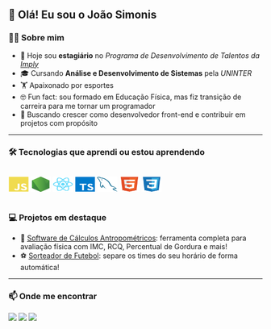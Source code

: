 ## 👋 Olá! Eu sou o João Simonis

### 🙋‍♂️ Sobre mim
- 🚀 Hoje sou **estagiário** no *Programa de Desenvolvimento de Talentos da [Imply](https://imply.com/pt/)*
- 🎓 Cursando **Análise e Desenvolvimento de Sistemas** pela *UNINTER*
- 🏋️ Apaixonado por esportes
- 🤓 Fun fact: sou formado em Educação Física, mas fiz transição de carreira para me tornar um programador
- 🎯 Buscando crescer como desenvolvedor front-end e contribuir em projetos com propósito

---

### 🛠️ Tecnologias que aprendi ou estou aprendendo
<div style="display: inline_block"><br>
  <img align="center" alt="Joao-Js" height="30" width="40" src="https://raw.githubusercontent.com/devicons/devicon/master/icons/javascript/javascript-plain.svg">
  <img align="center" alt="Joao-NodeJS" height="30" width="40" src="https://raw.githubusercontent.com/devicons/devicon/master/icons/nodejs/nodejs-original.svg">
  <img align="center" alt="Joao-React" height="30" width="40" src="https://raw.githubusercontent.com/devicons/devicon/master/icons/react/react-original.svg">
  <img align="center" alt="Joao-TS" height="30" width="40" src="https://raw.githubusercontent.com/devicons/devicon/master/icons/typescript/typescript-original.svg">
  <img align="center" alt="Joao-MySQL" height="30" width="40" src="https://raw.githubusercontent.com/devicons/devicon/master/icons/mysql/mysql-original.svg">
  <img align="center" alt="Joao-HTML" height="30" width="40" src="https://raw.githubusercontent.com/devicons/devicon/master/icons/html5/html5-original.svg">
  <img align="center" alt="Joao-CSS" height="30" width="40" src="https://raw.githubusercontent.com/devicons/devicon/master/icons/css3/css3-original.svg">
</div>

<br>

### 💻 Projetos em destaque
- 📏 [Software de Cálculos Antropométricos](https://joaosimonis.github.io/projeto_software-completo-antropometrico/): ferramenta completa para avaliação física com IMC, RCQ, Percentual de Gordura e mais!
- ⚽ [Sorteador de Futebol](https://joaosimonis.github.io/sorteador-de-futebol/): separe os times do seu horário de forma automática!

---

### 📫 Onde me encontrar
 
<div> 
  <a href="https://instagram.com/joaosimonis2000" target="_blank"><img src="https://img.shields.io/badge/-Instagram-%23E4405F?style=for-the-badge&logo=instagram&logoColor=white" target="_blank"></a>
  <a href = "mailto:joaosimonis2000@gmail.com"><img src="https://img.shields.io/badge/-Gmail-%23333?style=for-the-badge&logo=gmail&logoColor=white" target="_blank"></a>
  <a href="https://www.linkedin.com/in/joaosimonis/" target="_blank"><img src="https://img.shields.io/badge/-LinkedIn-%230077B5?style=for-the-badge&logo=linkedin&logoColor=white" target="_blank"></a> 
</div>
